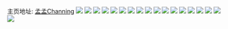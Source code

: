 主页地址: [孟孟Channing](https://weibo.com/u/7002921126) 
![](https://wx4.sinaimg.cn/mw2000/007DVxGKly1h9qazocvt9j32l11scnpd.jpg) 
![](https://wx4.sinaimg.cn/mw2000/007DVxGKly1h9qazp9ev4j328o2iib29.jpg) 
![](https://wx4.sinaimg.cn/mw2000/007DVxGKly1h9qazqsdphj327q2qc1ky.jpg) 
![](https://wx4.sinaimg.cn/mw2000/007DVxGKly1h9qam70ta0j32c0340tzz.jpg) 
![](https://wx4.sinaimg.cn/mw2000/007DVxGKly1h9qam88sh7j325j33ze82.jpg) 
![](https://wx4.sinaimg.cn/mw2000/007DVxGKly1h9qam9tvewj32c0340qv6.jpg) 
![](https://wx4.sinaimg.cn/mw2000/007DVxGKly1h9n4h0inbqj30qo0zktb9.jpg) 
![](https://wx4.sinaimg.cn/mw2000/007DVxGKly1h7jzcvk1ttj30v915wgy2.jpg) 
![](https://wx4.sinaimg.cn/mw2000/007DVxGKly1h7e33dlssgj31401aw1kx.jpg) 
![](https://wx4.sinaimg.cn/mw2000/007DVxGKly1h7e33edq6pj31sc2dsu0x.jpg) 
![](https://wx4.sinaimg.cn/mw2000/007DVxGKly1h7e33ewqmoj31401hc477.jpg) 
![](https://wx4.sinaimg.cn/mw2000/007DVxGKly1h5i1sw5jonj312y0u07ex.jpg) 
![](https://wx4.sinaimg.cn/mw2000/007DVxGKly1h52nzvyb3sj32df35su0y.jpg) 
![](https://wx4.sinaimg.cn/mw2000/007DVxGKly1h52nzwzz4dj31ld1xg1d1.jpg) 
![](https://wx4.sinaimg.cn/mw2000/007DVxGKly1h52o05lix2j335s2df7wj.jpg) 
![](https://wx4.sinaimg.cn/mw2000/007DVxGKly1h4nspih5nkj323u35s7wj.jpg) 
![](https://wx4.sinaimg.cn/mw2000/007DVxGKly1h4nt9lsxvcj31v235skjm.jpg) 
![](https://wx4.sinaimg.cn/mw2000/007DVxGKly1h4nt9mpnazj31x52ro1ky.jpg) 
